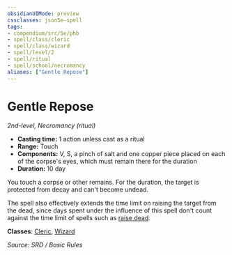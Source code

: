 ```yaml
---
obsidianUIMode: preview
cssclasses: json5e-spell
tags:
- compendium/src/5e/phb
- spell/class/cleric
- spell/class/wizard
- spell/level/2
- spell/ritual
- spell/school/necromancy
aliases: ["Gentle Repose"]
---
```

# Gentle Repose
*2nd-level, Necromancy (ritual)*  

- **Casting time:** 1 action unless cast as a ritual
- **Range:** Touch
- **Components:** V, S, a pinch of salt and one copper piece placed on each of the corpse's eyes, which must remain there for the duration
- **Duration:** 10 day

You touch a corpse or other remains. For the duration, the target is protected from decay and can't become undead.

The spell also effectively extends the time limit on raising the target from the dead, since days spent under the influence of this spell don't count against the time limit of spells such as [raise dead](compendium/spells/raise-dead.md).

**Classes**: [Cleric](cleric.md), [Wizard](wizard.md)

*Source: SRD / Basic Rules*
